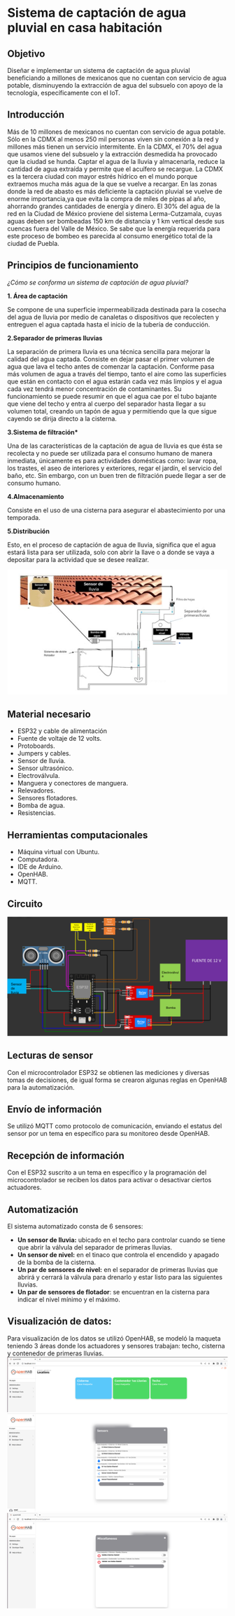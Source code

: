 # Sistema de captación de agua pluvial en casa habitación

## **Objetivo**

Diseñar e implementar un sistema de captación de agua pluvial beneficiando a millones de mexicanos que no cuentan con servicio de agua potable, disminuyendo la extracción de agua del subsuelo con apoyo de la tecnología, específicamente con el IoT.

## **Introducción**

Más de 10 millones de mexicanos no cuentan con servicio de agua potable. Sólo en la CDMX al menos 250 mil personas viven sin conexión a la red y millones más tienen un servicio intermitente.
En la CDMX, el 70% del agua que usamos viene del subsuelo y la extracción desmedida  ha provocado que la ciudad se hunda. 
Captar el agua de la lluvia y almacenarla, reduce la cantidad de agua extraída y permite que el acuífero se recargue. La CDMX es la tercera ciudad con mayor estrés hídrico en el mundo porque extraemos mucha más agua de la que se vuelve a recargar. 
En las zonas donde la red de abasto es más deficiente la captación pluvial se vuelve de enorme importancia,ya que evita la compra de miles de pipas al año, ahorrando grandes cantidades de energía y dinero. El 30% del agua de la red en la Ciudad de México proviene del sistema Lerma-Cutzamala, cuyas aguas deben ser bombeadas 150 km de distancia y 1 km vertical desde sus cuencas fuera del Valle de México. Se sabe que la energía requerida para este proceso de bombeo es parecida al consumo energético total de la ciudad de Puebla.

## **Principios de funcionamiento**

*¿Cómo se conforma un sistema de captación de agua pluvial?*

**1. Área de captación**

Se compone de una superficie impermeabilizada destinada para la cosecha del agua de lluvia por medio de canaletas o dispositivos que recolecten y entreguen el agua captada hasta el inicio de la tubería de conducción.

**2.Separador de primeras lluvias**

La separación de primera lluvia es una técnica sencilla para mejorar la calidad del agua captada. Consiste en dejar pasar el primer volumen de agua que lava el techo antes de comenzar la captación. Conforme pasa más volumen de agua a través del tiempo, tanto el aire como las superficies que están en contacto con el agua estarán cada vez más limpios y el agua cada vez tendrá menor concentración de contaminantes. Su funcionamiento se puede resumir en que el agua cae por el tubo bajante que viene del techo y entra al cuerpo del separador hasta llegar a su volumen total, creando un tapón de agua y permitiendo que la que sigue cayendo se dirija directo a la cisterna. 

**3.Sistema de filtración\***

Una de las características de la captación de agua de lluvia es que ésta se recolecta y no puede ser utilizada para el consumo humano de manera inmediata, únicamente es para actividades domésticas como: lavar ropa, los trastes, el aseo de interiores y exteriores, regar el jardín, el servicio del baño, etc. Sin embargo, con un buen tren de filtración puede llegar a ser de consumo humano.

**4.Almacenamiento**

Consiste en el uso de una cisterna para asegurar el abastecimiento por una temporada.

**5.Distribución**

Esto, en el proceso de captación de agua de lluvia, significa que el agua estará lista para ser utilizada, solo con abrir la llave o a donde se vaya a depositar para la actividad que se desee realizar.

![SCAP](https://github.com/angelumoca21/SistemaDeCaptacionDeAguaPluvialEnCasaHabitacion/blob/main/imagenes/Imagen1.png)

## **Material necesario**
- ESP32 y cable de alimentación
- Fuente de voltaje de 12 volts.
- Protoboards.
- Jumpers y cables.
- Sensor de lluvia.
- Sensor ultrasónico.
- Electroválvula.
- Manguera y conectores de manguera.
- Relevadores.
- Sensores flotadores.
- Bomba de agua.
- Resistencias.

## **Herramientas computacionales**
- Máquina virtual con Ubuntu.
- Computadora.
- IDE de Arduino.
- OpenHAB.
- MQTT.

## **Circuito**
![Circuito](https://github.com/angelumoca21/SistemaDeCaptacionDeAguaPluvialEnCasaHabitacion/blob/main/imagenes/Imagen2.png)

## **Lecturas de sensor**
Con el microcontrolador ESP32 se obtienen las mediciones y diversas tomas de decisiones, de igual forma se crearon algunas reglas en OpenHAB para la automatización. 

## **Envío de información**
Se utilizó MQTT como protocolo de comunicación, enviando el estatus del sensor por un tema en específico para su monitoreo desde OpenHAB.

## **Recepción de información**
Con el ESP32 suscrito a un tema en específico y la programación del microcontrolador se reciben los datos para activar o desactivar ciertos actuadores.

## **Automatización**
El sistema automatizado consta de 6 sensores: 
- **Un sensor de lluvia:** ubicado en el techo para controlar cuando se tiene que abrir la válvula del separador de primeras lluvias.
- **Un sensor de nivel:** en el tinaco que controla el encendido y apagado de la bomba de la cisterna.
- **Un par de sensores de nivel:**  en el separador de primeras lluvias que abrirá y cerrará la válvula para drenarlo y estar listo para las siguientes lluvias.
- **Un par de sensores de flotador**: se encuentran en la cisterna para indicar el nivel mínimo y el máximo.

## **Visualización de datos:** 
Para visualización de los datos se utilizó OpenHAB, se modeló la maqueta teniendo 3 áreas donde los actuadores y sensores trabajan: techo, cisterna y contenedor de primeras lluvias.
![Interfaz](https://github.com/angelumoca21/SistemaDeCaptacionDeAguaPluvialEnCasaHabitacion/blob/main/imagenes/open1.png)
![Sensores](https://github.com/angelumoca21/SistemaDeCaptacionDeAguaPluvialEnCasaHabitacion/blob/main/imagenes/open2.png)
![Actuadores](https://github.com/angelumoca21/SistemaDeCaptacionDeAguaPluvialEnCasaHabitacion/blob/main/imagenes/open3.png)